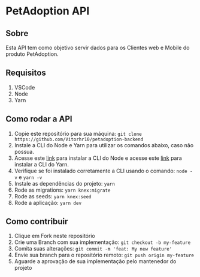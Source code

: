 # PetAdoption API

## Sobre
Esta API tem como objetivo servir dados para os Clientes web e Mobile do produto PetAdoption.

## Requisitos

1. VSCode
2. Node
3. Yarn

## Como rodar a API

1. Copie este repositório para sua máquina: `git clone https://github.com/Vitorhr10/petadoption-backend`
2. Instale a CLI do Node e Yarn para utilizar os comandos abaixo, caso não possua.
3. Acesse este [link](https://nodejs.org/en/) para instalar a CLI do Node e acesse este [link](https://classic.yarnpkg.com/lang/en/docs/install/#windows-stable) para instalar a CLI do Yarn.
4. Verifique se foi instalado corretamente a CLI usando o comando: `node -v` e `yarn -v`
5. Instale as dependências do projeto: `yarn`
6. Rode as migrations: `yarn knex:migrate`
7. Rode as seeds: `yarn knex:seed`
8. Rode a aplicação: `yarn dev`

## Como contribuir

1. Clique em Fork neste repositório
2. Crie uma Branch com sua implementação: `git checkout -b my-feature`
3. Comita suas alterações: `git commit -m 'feat: My new feature'`
4. Envie sua branch para o repositório remoto: `git push origin my-feature`
5. Aguarde a aprovação de sua implementação pelo mantenedor do projeto
